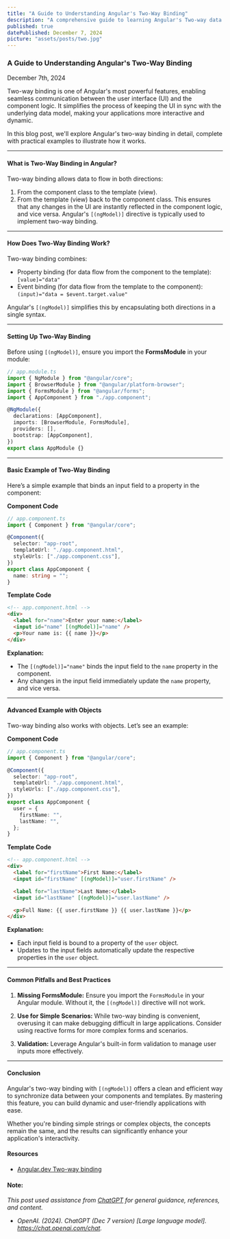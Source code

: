 ```yaml
---
title: "A Guide to Understanding Angular's Two-Way Binding"
description: "A comprehensive guide to learning Angular's Two-way data binding."
published: true
datePublished: December 7, 2024
picture: "assets/posts/two.jpg"
---
```


### **A Guide to Understanding Angular's Two-Way Binding**

December 7th, 2024

Two-way binding is one of Angular's most powerful features, enabling seamless communication between the user interface (UI) and the component logic. It simplifies the process of keeping the UI in sync with the underlying data model, making your applications more interactive and dynamic.

In this blog post, we'll explore Angular's two-way binding in detail, complete with practical examples to illustrate how it works.

---

#### **What is Two-Way Binding in Angular?**

Two-way binding allows data to flow in both directions:

1. From the component class to the template (view).
2. From the template (view) back to the component class.
   This ensures that any changes in the UI are instantly reflected in the component logic, and vice versa. Angular's `[(ngModel)]` directive is typically used to implement two-way binding.

---

#### **How Does Two-Way Binding Work?**

Two-way binding combines:

- Property binding (for data flow from the component to the template): `[value]="data"`
- Event binding (for data flow from the template to the component): `(input)="data = $event.target.value"`

Angular's `[(ngModel)]` simplifies this by encapsulating both directions in a single syntax.

---

#### **Setting Up Two-Way Binding**

Before using `[(ngModel)]`, ensure you import the **FormsModule** in your module:

```typescript
// app.module.ts
import { NgModule } from "@angular/core";
import { BrowserModule } from "@angular/platform-browser";
import { FormsModule } from "@angular/forms";
import { AppComponent } from "./app.component";

@NgModule({
  declarations: [AppComponent],
  imports: [BrowserModule, FormsModule],
  providers: [],
  bootstrap: [AppComponent],
})
export class AppModule {}
```

---

#### **Basic Example of Two-Way Binding**

Here’s a simple example that binds an input field to a property in the component:

**Component Code**

```typescript
// app.component.ts
import { Component } from "@angular/core";

@Component({
  selector: "app-root",
  templateUrl: "./app.component.html",
  styleUrls: ["./app.component.css"],
})
export class AppComponent {
  name: string = "";
}
```

**Template Code**

```html
<!-- app.component.html -->
<div>
  <label for="name">Enter your name:</label>
  <input id="name" [(ngModel)]="name" />
  <p>Your name is: {{ name }}</p>
</div>
```

**Explanation:**

- The `[(ngModel)]="name"` binds the input field to the `name` property in the component.
- Any changes in the input field immediately update the `name` property, and vice versa.

---

#### **Advanced Example with Objects**

Two-way binding also works with objects. Let’s see an example:

**Component Code**

```typescript
// app.component.ts
import { Component } from "@angular/core";

@Component({
  selector: "app-root",
  templateUrl: "./app.component.html",
  styleUrls: ["./app.component.css"],
})
export class AppComponent {
  user = {
    firstName: "",
    lastName: "",
  };
}
```

**Template Code**

```html
<!-- app.component.html -->
<div>
  <label for="firstName">First Name:</label>
  <input id="firstName" [(ngModel)]="user.firstName" />

  <label for="lastName">Last Name:</label>
  <input id="lastName" [(ngModel)]="user.lastName" />

  <p>Full Name: {{ user.firstName }} {{ user.lastName }}</p>
</div>
```

**Explanation:**

- Each input field is bound to a property of the `user` object.
- Updates to the input fields automatically update the respective properties in the `user` object.

---

#### **Common Pitfalls and Best Practices**

1. **Missing FormsModule:** Ensure you import the `FormsModule` in your Angular module. Without it, the `[(ngModel)]` directive will not work.

2. **Use for Simple Scenarios:** While two-way binding is convenient, overusing it can make debugging difficult in large applications. Consider using reactive forms for more complex forms and scenarios.

3. **Validation:** Leverage Angular's built-in form validation to manage user inputs more effectively.

---

#### **Conclusion**

Angular's two-way binding with `[(ngModel)]` offers a clean and efficient way to synchronize data between your components and templates. By mastering this feature, you can build dynamic and user-friendly applications with ease.

Whether you're binding simple strings or complex objects, the concepts remain the same, and the results can significantly enhance your application's interactivity.

#### Resources

- <a href="https://angular.dev/guide/templates/two-way-binding#two-way-binding-with-form-controls" target="_blank">Angular.dev Two-way binding</a>

#### Note:

_This post used assistance from <a href="https://chatgpt.com/" target="_blank">ChatGPT</a> for general guidance, references, and content._

- _OpenAI. (2024). ChatGPT (Dec 7 version) [Large language model]. https://chat.openai.com/chat._
